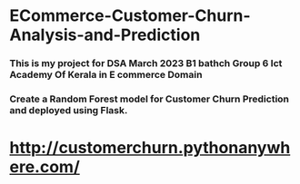 # ECommerce-Customer-Churn-Analysis-and-Prediction
### This is my project for DSA March 2023 B1 bathch Group 6 Ict Academy Of Kerala in E commerce Domain
### Create a Random Forest model for Customer Churn Prediction and deployed using Flask.
# http://customerchurn.pythonanywhere.com/
